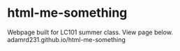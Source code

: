 # html-me-something
Webpage built for LC101 summer class.
View page below.
adamrd231.github.io/html-me-something
